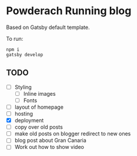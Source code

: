 # Powderach Running blog

Based on Gatsby default template.

To run:

```
npm i
gatsby develop
```

## TODO
- [ ] Styling
  - [ ] Inline images
  - [ ] Fonts
- [ ] layout of homepage
- [ ] hosting
- [x] deployment
- [ ] copy over old posts
- [ ] make old posts on blogger redirect to new ones
- [ ] blog post about Gran Canaria
- [ ] Work out how to show video
